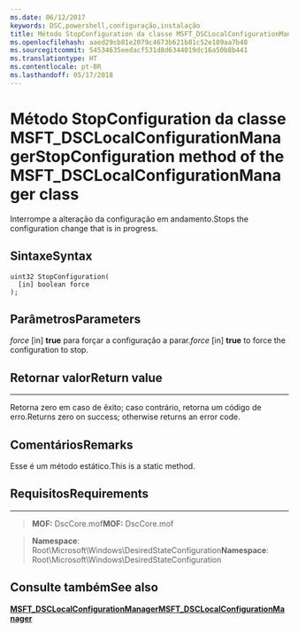 ```yaml
---
ms.date: 06/12/2017
keywords: DSC,powershell,configuração,instalação
title: Método StopConfiguration da classe MSFT_DSCLocalConfigurationManager
ms.openlocfilehash: aaed29cb81e2079c4673b621b81c52e109aa7b48
ms.sourcegitcommit: 54534635eedacf531d8d6344019dc16a50b8b441
ms.translationtype: HT
ms.contentlocale: pt-BR
ms.lasthandoff: 05/17/2018
---
```

# <a name="stopconfiguration-method-of-the-msftdsclocalconfigurationmanager-class"></a><span data-ttu-id="0e978-103">Método StopConfiguration da classe MSFT_DSCLocalConfigurationManager</span><span class="sxs-lookup"><span data-stu-id="0e978-103">StopConfiguration method of the MSFT_DSCLocalConfigurationManager class</span></span>

<span data-ttu-id="0e978-104">Interrompe a alteração da configuração em andamento.</span><span class="sxs-lookup"><span data-stu-id="0e978-104">Stops the configuration change that is in progress.</span></span>

<a name="syntax"></a><span data-ttu-id="0e978-105">Sintaxe</span><span class="sxs-lookup"><span data-stu-id="0e978-105">Syntax</span></span>
------

```mof
uint32 StopConfiguration(
  [in] boolean force
);
```

<a name="parameters"></a><span data-ttu-id="0e978-106">Parâmetros</span><span class="sxs-lookup"><span data-stu-id="0e978-106">Parameters</span></span>
----------

<span data-ttu-id="0e978-107">*force* \[in\] **true** para forçar a configuração a parar.</span><span class="sxs-lookup"><span data-stu-id="0e978-107">*force* \[in\] **true** to force the configuration to stop.</span></span>

## <a name="return-value"></a><span data-ttu-id="0e978-108">Retornar valor</span><span class="sxs-lookup"><span data-stu-id="0e978-108">Return value</span></span>
------------

<span data-ttu-id="0e978-109">Retorna zero em caso de êxito; caso contrário, retorna um código de erro.</span><span class="sxs-lookup"><span data-stu-id="0e978-109">Returns zero on success; otherwise returns an error code.</span></span>

## <a name="remarks"></a><span data-ttu-id="0e978-110">Comentários</span><span class="sxs-lookup"><span data-stu-id="0e978-110">Remarks</span></span>

<span data-ttu-id="0e978-111">Esse é um método estático.</span><span class="sxs-lookup"><span data-stu-id="0e978-111">This is a static method.</span></span>

## <a name="requirements"></a><span data-ttu-id="0e978-112">Requisitos</span><span class="sxs-lookup"><span data-stu-id="0e978-112">Requirements</span></span>
------------
><span data-ttu-id="0e978-113">**MOF:** DscCore.mof</span><span class="sxs-lookup"><span data-stu-id="0e978-113">**MOF:** DscCore.mof</span></span>

><span data-ttu-id="0e978-114">**Namespace**: Root\Microsoft\Windows\DesiredStateConfiguration</span><span class="sxs-lookup"><span data-stu-id="0e978-114">**Namespace**: Root\Microsoft\Windows\DesiredStateConfiguration</span></span>


## <a name="see-also"></a><span data-ttu-id="0e978-115">Consulte também</span><span class="sxs-lookup"><span data-stu-id="0e978-115">See also</span></span>


[<span data-ttu-id="0e978-116">**MSFT_DSCLocalConfigurationManager**</span><span class="sxs-lookup"><span data-stu-id="0e978-116">**MSFT_DSCLocalConfigurationManager**</span></span>](msft-dsclocalconfigurationmanager.md)
